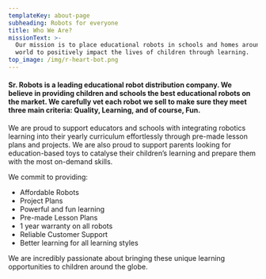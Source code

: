 ```yaml
---
templateKey: about-page
subheading: Robots for everyone
title: Who We Are?
missionText: >-
  Our mission is to place educational robots in schools and homes around the
  world to positively impact the lives of children through learning.
top_image: /img/r-heart-bot.png
---
```

#### Sr. Robots is a leading educational robot distribution company. We believe in providing children and schools the best educational robots on the market. We carefully vet each robot we sell to make sure they meet three main criteria: Quality, Learning, and of course, Fun.

We are proud to support educators and schools with integrating robotics learning into their yearly curriculum effortlessly through pre-made lesson plans and projects. We are also proud to support parents looking for education-based toys to catalyse their children’s learning and prepare them with the most on-demand skills.

We commit to providing:

* Affordable Robots
* Project Plans
* Powerful and fun learning
* Pre-made Lesson Plans
* 1 year warranty on all robots
* Reliable Customer Support
* Better learning for all learning styles

We are incredibly passionate about bringing these unique learning opportunities to children around the globe.
